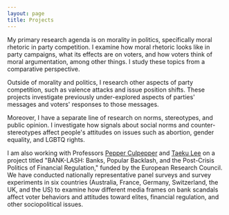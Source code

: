 ```yaml
---
layout: page
title: Projects
---
```


My primary research agenda is on morality in politics, specifically moral rhetoric in party competition. I examine how moral rhetoric looks like in party campaigns, what its effects are on voters, and how voters think of moral argumentation, among other things. I study these topics from a comparative perspective.

Outside of morality and politics, I research other aspects of party competition, such as valence attacks and issue position shifts. These projects investigate previously under-explored aspects of parties' messages and voters' responses to those messages. 

Moreover, I have a separate line of research on norms, stereotypes, and public opinion. I investigate how signals about social norms and counter-stereotypes affect people's attitudes on issues such as abortion, gender equality, and LGBTQ rights.

I am also working with Professors [Pepper Culpepper](http://www.pepperculpepper.net) and [Taeku Lee](https://polisci.berkeley.edu/people/person/taeku-lee) on a project titled "BANK-LASH: Banks, Popular Backlash, and the Post-Crisis Politics of Financial Regulation," funded by the European Research Council. We have conducted nationally representative panel surveys and survey experiments in six countries (Australia, France, Germany, Switzerland, the UK, and the US) to examine how different media frames on bank scandals affect voter behaviors and attitudes toward elites, financial regulation, and other sociopolitical issues.

